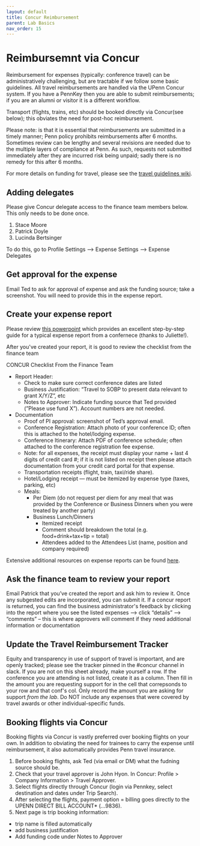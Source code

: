 ```yaml
---
layout: default
title: Concur Reimbursement 
parent: Lab Basics
nav_order: 15
---
```


# Reimbursemnt via Concur

Reimbursement for expenses (typically: conference travel) can be administratively challenging, but are tractable if we follow some basic guidelines.   All travel reimbursements are handled via the UPenn Concur system.   If you have a PennKey then you are able to submit reimbursements; if you are an alumni or visitor it is a different workflow.  

Transport (flights, trains, etc) should  be booked directly via Concur(see below); this obviates the need for post-hoc reimbursement.

Please note: is that it is essential that reimbursements are submitted in a timely manner; Penn policy prohibits reimbursements after 6 months. Sometimes review can be lengthy and several revisions are needed due to the multiple layers of compliance at Penn.  As such, requests not submitted immediately after they are incurred risk being unpaid; sadly there is no remedy for this after 6 months.

For more details on funding for travel, please see the [travel guidelines wiki](https://pennlinc.github.io/docs/LabHome/TravelGuidelines/).


## Adding delegates 
Please give Concur delegate access to the finance team members below.  This only needs to be done once.

1. Stace Moore
2. Patrick Doyle
3. Lucinda Bertsinger

To do this, go to Profile Settings —> Expense Settings —> Expense Delegates 

## Get approval for the expense

Email Ted to ask for approval of expense and  ask the funding source; take a screenshot.  You will need to provide this in the expense report.

## Create your expense report

Please review [this powerpoint](https://github.com/PennLINC/PennLINC.github.io/blob/main/assets/Flux%20Concur%20Guide%20(1).pdf) which provides an excellent step-by-step guide for a typical expense report from a confernece (thanks to Juliette!).

After you've created your report,  it is good to review the checklist from the finance team

CONCUR Checklist From the Finance Team

- Report Header:
    - Check to make sure correct conference dates are listed
    - Business Justification: “Travel to SOBP to present data relevant to grant X/Y/Z”, etc
    - Notes to Approver: Indicate funding source that Ted provided (”Please use fund X”). Account numbers are not needed.
- Documentation
    - Proof of PI approval: screenshot of Ted’s approval email.
    - Conference Registration: Attach photo of your conference ID; often this is attached to the hotel/lodging expense.
    - Conference Itinerary: Attach PDF of conference schedule; often attached to the conference registration fee expense.
    - Note: for all expenses, the receipt must display your name + last 4 digits of credit card #; if it is not listed on receipt then please attach documentation from your credit card portal for that expense.
    - Transportation receipts (flight, train, taxi/ride share).
    - Hotel/Lodging receipt — must be itemized by expense type (taxes, parking, etc)
    - Meals:
        - Per Diem (do not request per diem for any meal that was provided by the Conference or Business Dinners when you were treated by another party)
        - Business Lunch/Dinners
            - Itemized receipt
            - Comment should breakdown the total (e.g. food+drink+tax+tip = total)
            - Attendees added to the Attendees List (name, position and company required)

Extensive additional resources on expense reports can be found [here](https://benhelps.freshservice.com/support/solutions/folders/15000071879).


## Ask the finance team to review your report 

Email Patrick that you’ve created the report and ask him to review it. Once any subgested edits are incorporated, you can submit it. If a concur report is returned, you can find the business administrator's feedback by clicking into the report where you see the listed expenses --> click “details” --> “comments” – this is where approvers will comment if they need additional information or documentation
  

## Update the Travel Reimbursement Tracker

Equity and transparency in use of support of travel is important, and are openly tracked; please see the tracker pinned in the #concur channel in slack.  If you are not on this sheet already, make yourself a row. If the conference you are attending is not listed, create it as a column.  Then fill in the amount you are requesting support for in the cell that correpsonds to your row and that conf's col.  Only record the amount you are asking for support _from the lab_. Do NOT include any expenses that were covered by travel awards or other individual-specific funds.  


## Booking flights via Concur 

Booking flights via Concur is vastly preferred over booking flights on your own.  In addition to obviating the need for trainees to carry the expense until reimbursement, it also automatically provides Penn travel insurance.   

1.  Before booking flights, ask Ted (via email or DM) what the fudning source should be.
2.  Check that your travel approver is John Hyon.  In Concur: Profile > Company Information > Travel Approver.
3.  Select flights directly through Concur (login via Pennkey, select destination and dates under Trip Search).
4. After selecting the flights, payment option = billing goes directly to the UPENN DIRECT BILL ACCOUNT* (...9836).
5.  Next page is trip booking information:
- trip name is filled automatically
- add business justification 
- Add funding code under Notes to Approver

 

